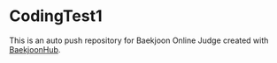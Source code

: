 # CodingTest1
This is an auto push repository for Baekjoon Online Judge created with [BaekjoonHub](https://github.com/BaekjoonHub/BaekjoonHub).
